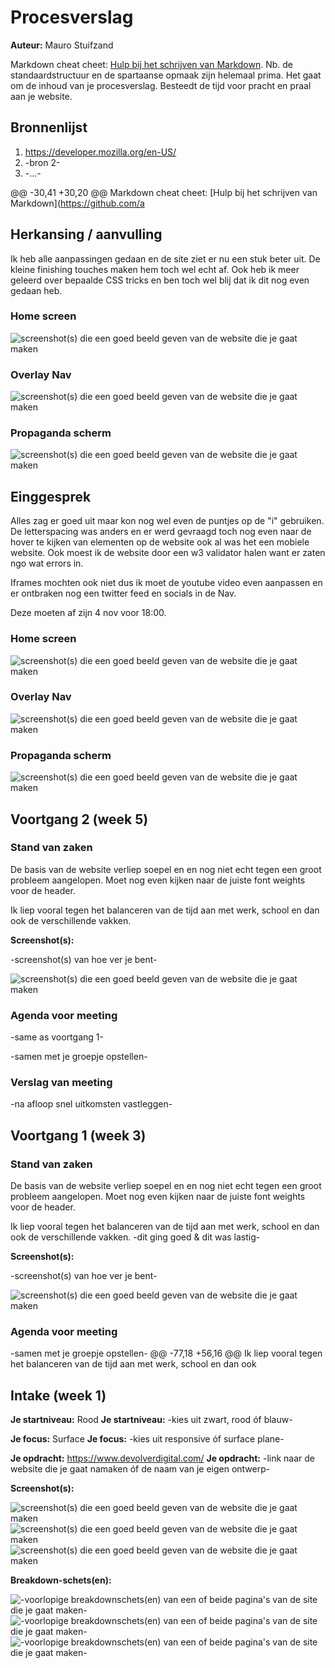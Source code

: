 # Procesverslag
**Auteur:** Mauro Stuifzand

Markdown cheat cheet: [Hulp bij het schrijven van Markdown](https://github.com/adam-p/markdown-here/wiki/Markdown-Cheatsheet). Nb. de standaardstructuur en de spartaanse opmaak zijn helemaal prima. Het gaat om de inhoud van je procesverslag. Besteedt de tijd voor pracht en praal aan je website.



## Bronnenlijst
1. https://developer.mozilla.org/en-US/
2. -bron 2-
3. -...-

@@ -30,41 +30,20 @@ Markdown cheat cheet: [Hulp bij het schrijven van Markdown](https://github.com/a

## Herkansing / aanvulling
Ik heb alle aanpassingen gedaan en de site ziet er nu een stuk beter uit. De kleine finishing touches maken hem toch wel echt af.
Ook heb ik meer geleerd over bepaalde CSS tricks en ben toch wel blij dat ik dit nog even gedaan heb.

### Home screen
![screenshot(s) die een goed beeld geven van de website die je gaat maken](images/her01.png)
### Overlay Nav
![screenshot(s) die een goed beeld geven van de website die je gaat maken](images/her02.png)
### Propaganda scherm
![screenshot(s) die een goed beeld geven van de website die je gaat maken](images/her03.png)

## Einggesprek

Alles zag er goed uit maar kon nog wel even de puntjes op de "i" gebruiken. De letterspacing was anders en er werd gevraagd toch nog even naar de hover te kijken van elementen op de website ook al was het een mobiele website. Ook moest ik de website door een w3 validator halen want er zaten ngo wat errors in. 

Iframes mochten ook niet dus ik moet de youtube video even aanpassen en er ontbraken nog een twitter feed en socials in de Nav.

Deze moeten af zijn 4 nov voor 18:00.

### Home screen
![screenshot(s) die een goed beeld geven van de website die je gaat maken](images/eindgesprek01.png)
### Overlay Nav
![screenshot(s) die een goed beeld geven van de website die je gaat maken](images/eindgesprek02.png)
### Propaganda scherm
![screenshot(s) die een goed beeld geven van de website die je gaat maken](images/eindgesprek03.png)

## Voortgang 2 (week 5)

### Stand van zaken

De basis van de website verliep soepel en en nog niet echt tegen een groot probleem aangelopen. Moet nog even kijken naar de juiste font weights voor de header. 

Ik liep vooral tegen het balanceren van de tijd aan met werk, school en dan ook de verschillende vakken.

**Screenshot(s):**

-screenshot(s) van hoe ver je bent-

![screenshot(s) die een goed beeld geven van de website die je gaat maken](images/voortgang02.png)

### Agenda voor meeting
-same as voortgang 1-

-samen met je groepje opstellen-

### Verslag van meeting

-na afloop snel uitkomsten vastleggen-


## Voortgang 1 (week 3)

### Stand van zaken

De basis van de website verliep soepel en en nog niet echt tegen een groot probleem aangelopen. Moet nog even kijken naar de juiste font weights voor de header. 

Ik liep vooral tegen het balanceren van de tijd aan met werk, school en dan ook de verschillende vakken.
-dit ging goed & dit was lastig-

**Screenshot(s):**

-screenshot(s) van hoe ver je bent-

![screenshot(s) die een goed beeld geven van de website die je gaat maken](images/voortgang01.png)

### Agenda voor meeting

-samen met je groepje opstellen-
@@ -77,18 +56,16 @@ Ik liep vooral tegen het balanceren van de tijd aan met werk, school en dan ook

## Intake (week 1)

**Je startniveau:** Rood
**Je startniveau:** -kies uit zwart, rood óf blauw-

**Je focus:** Surface
**Je focus:** -kies uit responsive óf surface plane-

**Je opdracht:** https://www.devolverdigital.com/
**Je opdracht:** -link naar de website die je gaat namaken óf de naam van je eigen ontwerp-

**Screenshot(s):**

![screenshot(s) die een goed beeld geven van de website die je gaat maken](images/screenshot01.png)
![screenshot(s) die een goed beeld geven van de website die je gaat maken](images/screenshot02.png)
![screenshot(s) die een goed beeld geven van de website die je gaat maken](images/dummy-image.svg)

**Breakdown-schets(en):**

![-voorlopige breakdownschets(en) van een of beide pagina's van de site die je gaat maken-](images/frame_01.png)
![-voorlopige breakdownschets(en) van een of beide pagina's van de site die je gaat maken-](images/frame_02.png)
![-voorlopige breakdownschets(en) van een of beide pagina's van de site die je gaat maken-](images/dummy-image.svg)
